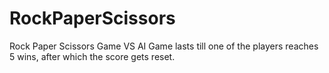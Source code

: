 # RockPaperScissors
Rock Paper Scissors Game VS AI
Game lasts till one of the players reaches 5 wins, after which the score gets reset.
